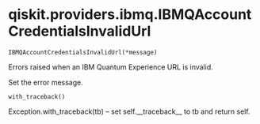 # qiskit.providers.ibmq.IBMQAccountCredentialsInvalidUrl



`IBMQAccountCredentialsInvalidUrl(*message)`

Errors raised when an IBM Quantum Experience URL is invalid.

Set the error message.



`with_traceback()`

Exception.with\_traceback(tb) – set self.\_\_traceback\_\_ to tb and return self.

